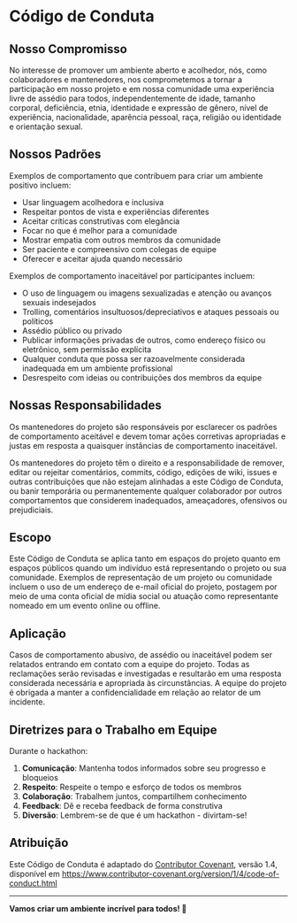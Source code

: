 # Código de Conduta

## Nosso Compromisso

No interesse de promover um ambiente aberto e acolhedor, nós, como colaboradores e mantenedores, nos comprometemos a tornar a participação em nosso projeto e em nossa comunidade uma experiência livre de assédio para todos, independentemente de idade, tamanho corporal, deficiência, etnia, identidade e expressão de gênero, nível de experiência, nacionalidade, aparência pessoal, raça, religião ou identidade e orientação sexual.

## Nossos Padrões

Exemplos de comportamento que contribuem para criar um ambiente positivo incluem:

* Usar linguagem acolhedora e inclusiva
* Respeitar pontos de vista e experiências diferentes
* Aceitar críticas construtivas com elegância
* Focar no que é melhor para a comunidade
* Mostrar empatia com outros membros da comunidade
* Ser paciente e compreensivo com colegas de equipe
* Oferecer e aceitar ajuda quando necessário

Exemplos de comportamento inaceitável por participantes incluem:

* O uso de linguagem ou imagens sexualizadas e atenção ou avanços sexuais indesejados
* Trolling, comentários insultuosos/depreciativos e ataques pessoais ou políticos
* Assédio público ou privado
* Publicar informações privadas de outros, como endereço físico ou eletrônico, sem permissão explícita
* Qualquer conduta que possa ser razoavelmente considerada inadequada em um ambiente profissional
* Desrespeito com ideias ou contribuições dos membros da equipe

## Nossas Responsabilidades

Os mantenedores do projeto são responsáveis por esclarecer os padrões de comportamento aceitável e devem tomar ações corretivas apropriadas e justas em resposta a quaisquer instâncias de comportamento inaceitável.

Os mantenedores do projeto têm o direito e a responsabilidade de remover, editar ou rejeitar comentários, commits, código, edições de wiki, issues e outras contribuições que não estejam alinhadas a este Código de Conduta, ou banir temporária ou permanentemente qualquer colaborador por outros comportamentos que considerem inadequados, ameaçadores, ofensivos ou prejudiciais.

## Escopo

Este Código de Conduta se aplica tanto em espaços do projeto quanto em espaços públicos quando um indivíduo está representando o projeto ou sua comunidade. Exemplos de representação de um projeto ou comunidade incluem o uso de um endereço de e-mail oficial do projeto, postagem por meio de uma conta oficial de mídia social ou atuação como representante nomeado em um evento online ou offline.

## Aplicação

Casos de comportamento abusivo, de assédio ou inaceitável podem ser relatados entrando em contato com a equipe do projeto. Todas as reclamações serão revisadas e investigadas e resultarão em uma resposta considerada necessária e apropriada às circunstâncias. A equipe do projeto é obrigada a manter a confidencialidade em relação ao relator de um incidente.

## Diretrizes para o Trabalho em Equipe

Durante o hackathon:

1. **Comunicação**: Mantenha todos informados sobre seu progresso e bloqueios
2. **Respeito**: Respeite o tempo e esforço de todos os membros
3. **Colaboração**: Trabalhem juntos, compartilhem conhecimento
4. **Feedback**: Dê e receba feedback de forma construtiva
5. **Diversão**: Lembrem-se de que é um hackathon - divirtam-se!

## Atribuição

Este Código de Conduta é adaptado do [Contributor Covenant](https://www.contributor-covenant.org), versão 1.4, disponível em https://www.contributor-covenant.org/version/1/4/code-of-conduct.html

---

**Vamos criar um ambiente incrível para todos! 🌟**

